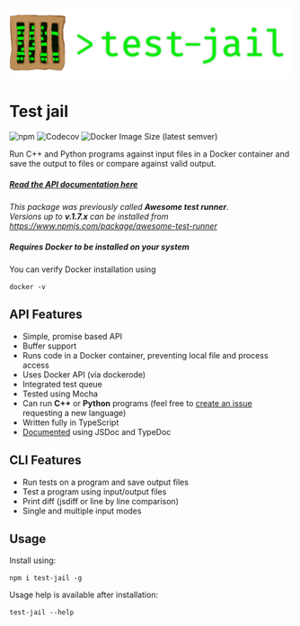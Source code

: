 ![Test jail logo](.github/images/header.png)

# Test jail
![npm](https://img.shields.io/npm/v/test-jail?style=flat-square)
![Codecov](https://img.shields.io/codecov/c/github/dominik-korsa/test-jail?style=flat-square&token=QIRETKDW7L)
![Docker Image Size (latest semver)](https://img.shields.io/docker/image-size/dominikkorsa/runner?label=docker%20image%20size&style=flat-square)

Run C++ and Python programs against input files in a Docker container and save the output to files or compare against valid output.

##### [Read the API documentation here](docs/README.md)

*This package was previously called **Awesome test runner**.*\
*Versions up to **v.1.7.x** can be installed from https://www.npmjs.com/package/awesome-test-runner*

##### Requires Docker to be installed on your system
You can verify Docker installation using
```shell script
docker -v
```

## API Features
- Simple, promise based API
- Buffer support
- Runs code in a Docker container, preventing local file and process access
- Uses Docker API (via dockerode)
- Integrated test queue
- Tested using Mocha
- Can run **C++** or **Python** programs (feel free to [create an issue](https://github.com/dominik-korsa/test-jail/issues/new) requesting a new language)
- Written fully in TypeScript
- [Documented](docs/README.md) using JSDoc and TypeDoc

## CLI Features
- Run tests on a program and save output files
- Test a program using input/output files
- Print diff (jsdiff or line by line comparison)
- Single and multiple input modes

## Usage
Install using:
```shell script
npm i test-jail -g
```
Usage help is available after installation:
```shell script
test-jail --help
```
